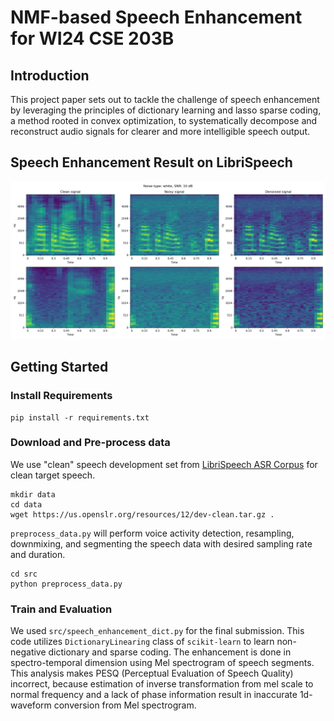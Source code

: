 # NMF-based Speech Enhancement for WI24 CSE 203B

## Introduction
This project paper sets out to tackle the challenge of speech enhancement by leveraging the principles of dictionary learning and lasso sparse coding, a method rooted in convex optimization, to systematically decompose and reconstruct audio signals for clearer and more intelligible speech output.

## Speech Enhancement Result on LibriSpeech
![enhancement result with white noise](imgs/mel_spectrogram_256_0.001_white_10.png)

## Getting Started

### Install Requirements
```
pip install -r requirements.txt
```

### Download and Pre-process data
We use "clean" speech development set from [LibriSpeech ASR Corpus](https://www.openslr.org/12/) for clean target speech. 
```
mkdir data
cd data
wget https://us.openslr.org/resources/12/dev-clean.tar.gz .
```

`preprocess_data.py` will perform voice activity detection, resampling, downmixing, and segmenting the speech data with desired sampling rate and duration.
```
cd src
python preprocess_data.py
```

### Train and Evaluation
We used `src/speech_enhancement_dict.py` for the final submission. This code utilizes `DictionaryLinearing` class of `scikit-learn` to learn non-negative dictionary and sparse coding. The enhancement is done in spectro-temporal dimension using Mel spectrogram of speech segments. This analysis makes PESQ (Perceptual Evaluation of Speech Quality) incorrect, because estimation of inverse transformation from mel scale to normal frequency and a lack of phase information result in inaccurate 1d-waveform conversion from Mel spectrogram.

